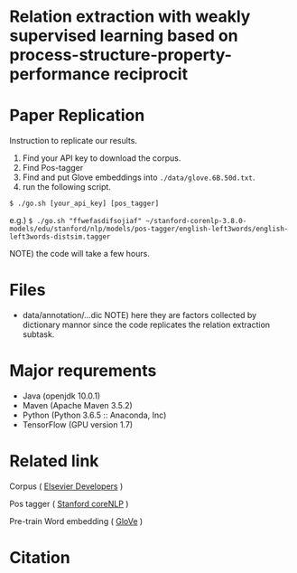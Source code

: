# Relation extraction with weakly supervised learning based on process-structure-property-performance reciprocit

# Paper Replication
Instruction to replicate our results.
1.  Find your API key to download the corpus.
2.  Find Pos-tagger
3.  Find and put Glove embeddings into `./data/glove.6B.50d.txt`. 
4.  run the following script.
```
$ ./go.sh [your_api_key] [pos_tagger]
```
e.g.) `$ ./go.sh "ffwefasdifsojiaf" ~/stanford-corenlp-3.8.0-models/edu/stanford/nlp/models/pos-tagger/english-left3words/english-left3words-distsim.tagger`

NOTE) the code will take a few hours. 


# Files
* data/annotation/...dic
NOTE) here they are factors collected by dictionary mannor since the code replicates the relation extraction subtask. 

# Major requrements
* Java (openjdk 10.0.1)
* Maven (Apache Maven 3.5.2)
* Python (Python 3.6.5 :: Anaconda, Inc)
* TensorFlow (GPU version 1.7)


# Related link
Corpus ( [Elsevier Developers](https://dev.elsevier.com) )

Pos tagger ( [Stanford coreNLP](https://stanfordnlp.github.io/CoreNLP) )

Pre-train Word embedding ( [GloVe](https://nlp.stanford.edu/projects/glove) ) 

# Citation



